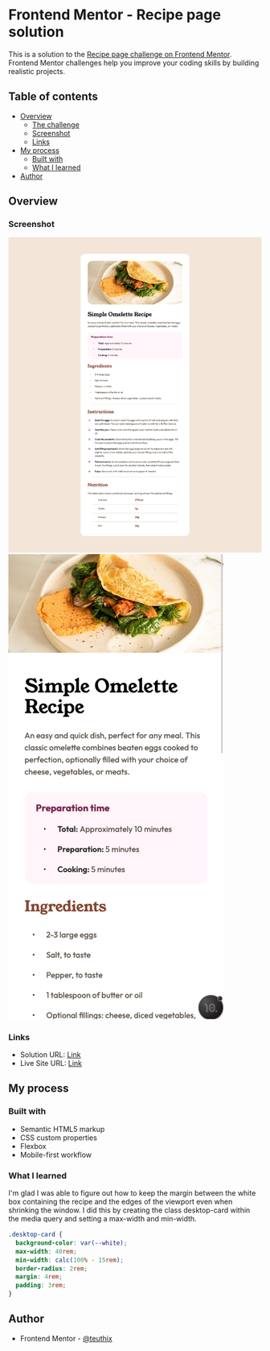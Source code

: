 # Frontend Mentor - Recipe page solution

This is a solution to the [Recipe page challenge on Frontend Mentor](https://www.frontendmentor.io/challenges/recipe-page-KiTsR8QQKm). Frontend Mentor challenges help you improve your coding skills by building realistic projects.

## Table of contents

- [Overview](#overview)
  - [The challenge](#the-challenge)
  - [Screenshot](#screenshot)
  - [Links](#links)
- [My process](#my-process)
  - [Built with](#built-with)
  - [What I learned](#what-i-learned)
- [Author](#author)

## Overview

### Screenshot

![](./screenshots/desktop.png)
![](./screenshots/mobile.png)

### Links

- Solution URL: [Link](https://www.frontendmentor.io/solutions/recipe-page-eQUNdPy0pW)
- Live Site URL: [Link](https://recipe-page-alpha-six.vercel.app/)

## My process

### Built with

- Semantic HTML5 markup
- CSS custom properties
- Flexbox
- Mobile-first workflow

### What I learned

I'm glad I was able to figure out how to keep the margin between the white box containing the recipe and the edges of the viewport even when shrinking the window. I did this by creating the class desktop-card within the media query and setting a max-width and min-width.

```css
.desktop-card {
  background-color: var(--white);
  max-width: 40rem;
  min-width: calc(100% - 15rem);
  border-radius: 2rem;
  margin: 4rem;
  padding: 3rem;
}
```

## Author

- Frontend Mentor - [@teuthix](https://www.frontendmentor.io/profile/teuthix)
